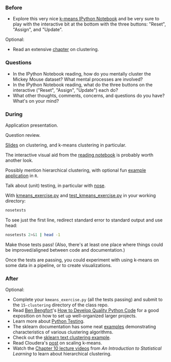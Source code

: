### Before

 * Explore this very nice [k-means IPython Notebook](http://nbviewer.ipython.org/github/temporaer/tutorial_ml_gkbionics/blob/master/2%20-%20KMeans.ipynb) and be very sure to play with the interactive bit at the bottom with the three buttons: "Reset", "Assign", and "Update".

Optional:

 * Read an extensive [chapter](http://www-users.cs.umn.edu/~kumar/dmbook/ch8.pdf) on clustering.


### Questions

 * In the IPython Notebook reading, how do you mentally cluster the Mickey Mouse dataset? What mental processes are involved?
 * In the IPython Notebook reading, what do the three buttons on the interactive ("Reset", "Assign", "Update") each do?
 * What other thoughts, comments, concerns, and questions do you have? What's on your mind?


### During

Application presentation.

Question review.

[Slides](slides.pdf) on clustering, and k-means clustering in particular.

The interactive visual aid from the [reading notebook](http://nbviewer.ipython.org/github/temporaer/tutorial_ml_gkbionics/blob/master/2%20-%20KMeans.ipynb) is probably worth another look.

Possibly mention hierarchical clustering, with optional fun [example application](http://planspace.org/2013/07/24/clustered-r-squared-heat-maps-in-r/) in `R`.

Talk about (unit) testing, in particular with [nose](https://nose.readthedocs.org/).

With [kmeans_exercise.py](kmeans_exercise.py) and [test_kmeans_exercise.py](test_kmeans_exercise.py) in your working directory:

```bash
nosetests
```

To see just the first line, redirect standard error to standard output and use head:

```bash
nosetests 2>&1 | head -1
```

Make those tests pass! (Also, there's at least one place where things could be improved/aligned between code and documentation.)

Once the tests are passing, you could experiment with using k-means on some data in a pipeline, or to create visualizations.


### After

Optional:

 * Complete your `kmeans_exercise.py` (all the tests passing) and submit to the `15-clustering` directory of the class repo.
 * Read [Ben Bengfort](https://twitter.com/bbengfort)'s [How to Develop Quality Python Code](https://districtdatalabs.silvrback.com/how-to-develop-quality-python-code) for a good exposition on how to set up well-organized larger projects.
 * Learn more about [Python Testing](http://pythontesting.net/about/).
 * The sklearn documentation has some neat [examples](http://scikit-learn.org/dev/auto_examples/cluster/plot_cluster_comparison.html) demonstrating characteristics of various clustering algorithms.
 * Check out the [sklearn text clustering example](http://scikit-learn.org/dev/auto_examples/document_clustering.html).
 * Read Cloudera's [post](http://blog.cloudera.com/blog/2013/03/cloudera_ml_data_science_tools/) on scaling k-means.
 * Watch the [Chapter 10 lecture videos](http://www.dataschool.io/15-hours-of-expert-machine-learning-videos/) from *An Introduction to Statistical Learning* to learn about hierarchical clustering.
